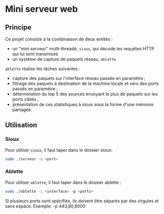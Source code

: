 # Mini serveur web

## Principe

Ce projet consiste à la combinaison de deux entités : 

- un "mini serveur" multi-threadé, `sioux`, qui décode les requêtes HTTP qui lui sont transmises
- un système de capture de paquets réseau, `ablette`

`ablette` réalise les tâches suivantes :

- capture des paquets sur l'interface réseau passée en paramètre ;
- filtrage des paquets à destination de la machine locale et vers des ports passés en paramètre ;
- détermination du top 5 des sources envoyant le plus de paquets sur les ports ciblés ;
- présentation de ces statistiques à sioux sous la forme d'une mémoire partagée.

## Utilisation

### Sioux

Pour utiliser `sioux`, il faut taper dans le dossier sioux:

```bash
sudo ./serveur -p <port>
```

### Ablette

Pour utiliser `ablette`, il faut taper dans le dossier ablette :

```bash
sudo ./ablette -i <interface> -p <ports>
```
Si plusieurs ports sont spécifiés, ils doivent être séparés par des virgules et sans espace.
Exemple: -p 443,80,8000




